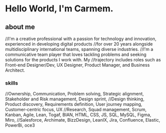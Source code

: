 # Hello World, I'm Carmem.

## about me
//I'm a creative professional with a passion for technology and innovation, experienced in developing digital products
//for over 20 years alongside multidisciplinary international teams, spanning diverse industries.
//I'm a communicative team player that loves tackling problems and seeking solutions for the products I work with. My
//trajectory includes roles such as Front-end Designer/Dev, UX Designer, Product Manager, and Business Architect.

### skills
//Ownership, Communication, Problem solving, Strategic alignment, Stakeholder and Risk management, Design sprint,
//Design thinking, Product discovery, Requirements definition, User journey mapping, Customer-centric focus, UX
//Research, Squad management, Scrum, Kanban, Agile, Lean, Togaf, BIAN, HTML, CSS, JS, SQL, MySQL, Figma, Miro,
//Salesforce, Archimate, BizzDesign, LeanIX, Jira, Confluence, Elastic, PowerBi, oce3
